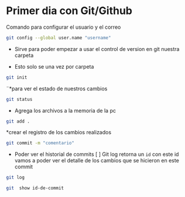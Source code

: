 # Primer dia con  Git/Github
 
 Comando para configurar el usuario y el correo

```bash
git config --global user.name "username"
```

* Sirve para poder empezar a usar el control de version en git
nuestra carpeta

* Esto solo se una vez por carpeta

```bash
git init
```

¨*para ver el estado de nuestros cambios

```bash
git status

```
 * Agrega los archivos a la memoria de la pc

 ```bash
 git add .
 ```

 *crear el registro de los cambios realizados

 ```bash
 git commit -m "comentario"
```

* Poder ver el historial de commits
[ ] Git log retorna un `id`  con este id vamos a poder ver el detalle de los cambios que se hicieron en este commit
```bash
git log
```


```bash
git  show id-de-commit
```